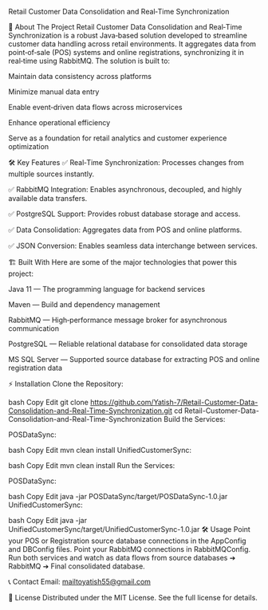 Retail Customer Data Consolidation and Real‑Time Synchronization

🚀 About The Project
Retail Customer Data Consolidation and Real‑Time Synchronization is a robust Java‑based solution developed to streamline customer data handling across retail environments.
It aggregates data from point‑of‑sale (POS) systems and online registrations, synchronizing it in real‑time using RabbitMQ. The solution is built to:

Maintain data consistency across platforms

Minimize manual data entry

Enable event‑driven data flows across microservices

Enhance operational efficiency

Serve as a foundation for retail analytics and customer experience optimization

🛠️ Key Features
✅ Real‑Time Synchronization: Processes changes from multiple sources instantly.

✅ RabbitMQ Integration: Enables asynchronous, decoupled, and highly available data transfers.

✅ PostgreSQL Support: Provides robust database storage and access.

✅ Data Consolidation: Aggregates data from POS and online platforms.

✅ JSON Conversion: Enables seamless data interchange between services.

🏗️ Built With
Here are some of the major technologies that power this project:

Java 11 — The programming language for backend services

Maven — Build and dependency management

RabbitMQ — High‑performance message broker for asynchronous communication

PostgreSQL — Reliable relational database for consolidated data storage

MS SQL Server — Supported source database for extracting POS and online registration data

⚡️ Installation
Clone the Repository:

bash
Copy
Edit
git clone https://github.com/Yatish-7/Retail-Customer-Data-Consolidation-and-Real-Time-Synchronization.git
cd Retail-Customer-Data-Consolidation-and-Real-Time-Synchronization
Build the Services:

POSDataSync:

bash
Copy
Edit
mvn clean install
UnifiedCustomerSync:

bash
Copy
Edit
mvn clean install
Run the Services:

POSDataSync:

bash
Copy
Edit
java -jar POSDataSync/target/POSDataSync-1.0.jar
UnifiedCustomerSync:

bash
Copy
Edit
java -jar UnifiedCustomerSync/target/UnifiedCustomerSync-1.0.jar
🛠️ Usage
Point your POS or Registration source database connections in the AppConfig and DBConfig files.
Point your RabbitMQ connections in RabbitMQConfig.
Run both services and watch as data flows from source databases ➔ RabbitMQ ➔ Final consolidated database.

📞 Contact
Email: mailtoyatish55@gmail.com

📝 License
Distributed under the MIT License. See the full license for details.
